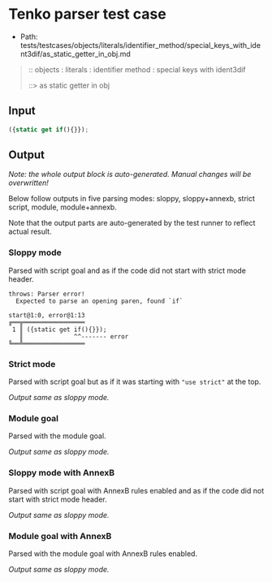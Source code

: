 # Tenko parser test case

- Path: tests/testcases/objects/literals/identifier_method/special_keys_with_ident3dif/as_static_getter_in_obj.md

> :: objects : literals : identifier method : special keys with ident3dif
>
> ::> as static getter in obj

## Input

`````js
({static get if(){}});
`````

## Output

_Note: the whole output block is auto-generated. Manual changes will be overwritten!_

Below follow outputs in five parsing modes: sloppy, sloppy+annexb, strict script, module, module+annexb.

Note that the output parts are auto-generated by the test runner to reflect actual result.

### Sloppy mode

Parsed with script goal and as if the code did not start with strict mode header.

`````
throws: Parser error!
  Expected to parse an opening paren, found `if`

start@1:0, error@1:13
╔══╦═════════════════
 1 ║ ({static get if(){}});
   ║              ^^------- error
╚══╩═════════════════

`````

### Strict mode

Parsed with script goal but as if it was starting with `"use strict"` at the top.

_Output same as sloppy mode._

### Module goal

Parsed with the module goal.

_Output same as sloppy mode._

### Sloppy mode with AnnexB

Parsed with script goal with AnnexB rules enabled and as if the code did not start with strict mode header.

_Output same as sloppy mode._

### Module goal with AnnexB

Parsed with the module goal with AnnexB rules enabled.

_Output same as sloppy mode._
